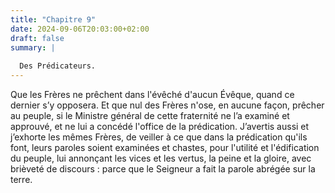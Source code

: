 ```yaml
---
title: "Chapitre 9"
date: 2024-09-06T20:03:00+02:00
draft: false
summary: |
  
  Des Prédicateurs.
---
```



Que les Frères ne prêchent dans l'évêché d'aucun Évêque, quand ce dernier s’y opposera. Et que nul des Frères n'ose, en aucune façon, prêcher au peuple, si le Ministre général de cette fraternité ne l’a examiné et approuvé, et ne lui a concédé l'office de la prédication. J’avertis aussi et j’exhorte les mêmes Frères, de veiller à ce que dans la prédication qu'ils font, leurs paroles soient examinées et chastes, pour l'utilité et l'édification du peuple, lui annonçant les vices et les vertus, la peine et la gloire, avec brièveté de discours : parce que le Seigneur a fait la parole abrégée sur la terre.

